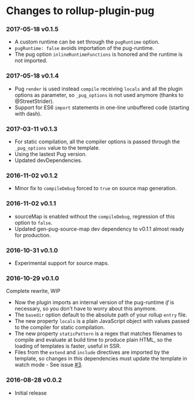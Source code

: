 # Changes to rollup-plugin-pug

### 2017-05-18 v0.1.5
- A custom runtime can be set through the `pugRuntime` option.
- `pugRuntime: false` avoids importation of the pug-runtime.
- The pug option `inlineRuntimeFunctions` is honored and the runtime is not imported.

### 2017-05-18 v0.1.4
- Pug `render` is used instead `compile` receiving `locals` and all the plugin options as parameter, so `_pug_options` is not used anymore (thanks to @StreetStrider).
- Support for ES6 `import` statements in one-line unbuffered code (starting with dash).

### 2017-03-11 v0.1.3
- For static compilation, all the compiler options is passed through the `_pug_options` value to the template.
- Using the lastest Pug version.
- Updated devDependencies.

### 2016-11-02 v0.1.2
- Minor fix to `compileDebug` forced to `true` on source map generation.

### 2016-11-02 v0.1.1
- sourceMap is enabled without the `compileDebug`, regression of this option to `false`.
- Updated gen-pug-source-map dev dependency to v0.1.1 almost ready for production.

### 2016-10-31 v0.1.0
- Experimental support for source maps.

### 2016-10-29 v0.1.0
Complete rewrite, WIP

- Now the plugin imports an internal version of the pug-runtime *if* is necessary, so you don't have to worry about this anymore.
- The `basedir` option default to the absolute path of your rollup `entry` file.
- The new property `locals` is a plain JavaScript object with values passed to the compiler for static compilation.
- The new property `staticPattern` is a regex that matches filenames to compile and evaluate at build time to produce plain HTML, so the loading of templates is faster, useful in SSR.
- Files from the `extend` and `include` directives are imported by the template, so changes in this dependencies must update the template in watch mode - See issue [#3](https://github.com/aMarCruz/rollup-plugin-pug/issues/3).

### 2016-08-28 v0.0.2
- Initial release
